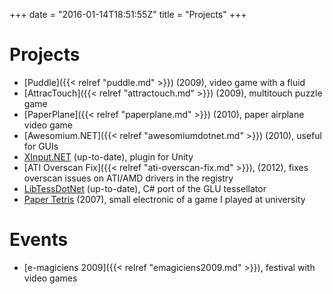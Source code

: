 +++
date = "2016-01-14T18:51:55Z"
title = "Projects"
+++

# Projects
* [Puddle]({{< relref "puddle.md" >}}) (2009), video game with a fluid
* [AttracTouch]({{< relref "attractouch.md" >}}) (2009), multitouch puzzle game
* [PaperPlane]({{< relref "paperplane.md" >}}) (2010), paper airplane video game
* [Awesomium.NET]({{< relref "awesomiumdotnet.md" >}}) (2010), useful for GUIs
* [XInput.NET](https://github.com/speps/XInputDotNet) (up-to-date), plugin for Unity
* [ATI Overscan Fix]({{< relref "ati-overscan-fix.md" >}}), (2012), fixes overscan issues on ATI/AMD drivers in the registry
* [LibTessDotNet](https://github.com/speps/LibTessDotNet) (up-to-date), C# port of the GLU tessellator
* [Paper Tetris](/papertetris) (2007), small electronic of a game I played at university

# Events
* [e-magiciens 2009]({{< relref "emagiciens2009.md" >}}), festival with video games